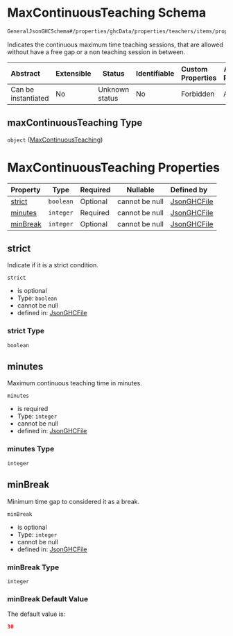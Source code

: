 # MaxContinuousTeaching Schema

```txt
GeneralJsonGHCSchema#/properties/ghcData/properties/teachers/items/properties/settings/items/properties/maxContinuousTeaching
```

Indicates the continuous maximum time teaching sessions, that are allowed without have a free gap or a non teaching session in between.


| Abstract            | Extensible | Status         | Identifiable | Custom Properties | Additional Properties | Access Restrictions | Defined In                                                         |
| :------------------ | ---------- | -------------- | ------------ | :---------------- | --------------------- | ------------------- | ------------------------------------------------------------------ |
| Can be instantiated | No         | Unknown status | No           | Forbidden         | Allowed               | none                | [ghc.schema.json\*](../out/ghc.schema.json "open original schema") |

## maxContinuousTeaching Type

`object` ([MaxContinuousTeaching](ghc-properties-ghcdata-properties-teachers-teacher-properties-settings-periodsetting-properties-maxcontinuousteaching.md))

# MaxContinuousTeaching Properties

| Property              | Type      | Required | Nullable       | Defined by                                                                                                                                                                                                                                                                                                      |
| :-------------------- | --------- | -------- | -------------- | :-------------------------------------------------------------------------------------------------------------------------------------------------------------------------------------------------------------------------------------------------------------------------------------------------------------- |
| [strict](#strict)     | `boolean` | Optional | cannot be null | [JsonGHCFile](ghc-properties-ghcdata-properties-teachers-teacher-properties-settings-periodsetting-properties-maxcontinuousteaching-properties-strict.md "GeneralJsonGHCSchema#/properties/ghcData/properties/teachers/items/properties/settings/items/properties/maxContinuousTeaching/properties/strict")     |
| [minutes](#minutes)   | `integer` | Required | cannot be null | [JsonGHCFile](ghc-properties-ghcdata-properties-teachers-teacher-properties-settings-periodsetting-properties-maxcontinuousteaching-properties-minutes.md "GeneralJsonGHCSchema#/properties/ghcData/properties/teachers/items/properties/settings/items/properties/maxContinuousTeaching/properties/minutes")   |
| [minBreak](#minbreak) | `integer` | Optional | cannot be null | [JsonGHCFile](ghc-properties-ghcdata-properties-teachers-teacher-properties-settings-periodsetting-properties-maxcontinuousteaching-properties-minbreak.md "GeneralJsonGHCSchema#/properties/ghcData/properties/teachers/items/properties/settings/items/properties/maxContinuousTeaching/properties/minBreak") |

## strict

Indicate if it is a strict condition.


`strict`

-   is optional
-   Type: `boolean`
-   cannot be null
-   defined in: [JsonGHCFile](ghc-properties-ghcdata-properties-teachers-teacher-properties-settings-periodsetting-properties-maxcontinuousteaching-properties-strict.md "GeneralJsonGHCSchema#/properties/ghcData/properties/teachers/items/properties/settings/items/properties/maxContinuousTeaching/properties/strict")

### strict Type

`boolean`

## minutes

Maximum continuous teaching time in minutes.


`minutes`

-   is required
-   Type: `integer`
-   cannot be null
-   defined in: [JsonGHCFile](ghc-properties-ghcdata-properties-teachers-teacher-properties-settings-periodsetting-properties-maxcontinuousteaching-properties-minutes.md "GeneralJsonGHCSchema#/properties/ghcData/properties/teachers/items/properties/settings/items/properties/maxContinuousTeaching/properties/minutes")

### minutes Type

`integer`

## minBreak

Minimum time gap to considered it as a break.


`minBreak`

-   is optional
-   Type: `integer`
-   cannot be null
-   defined in: [JsonGHCFile](ghc-properties-ghcdata-properties-teachers-teacher-properties-settings-periodsetting-properties-maxcontinuousteaching-properties-minbreak.md "GeneralJsonGHCSchema#/properties/ghcData/properties/teachers/items/properties/settings/items/properties/maxContinuousTeaching/properties/minBreak")

### minBreak Type

`integer`

### minBreak Default Value

The default value is:

```json
30
```
